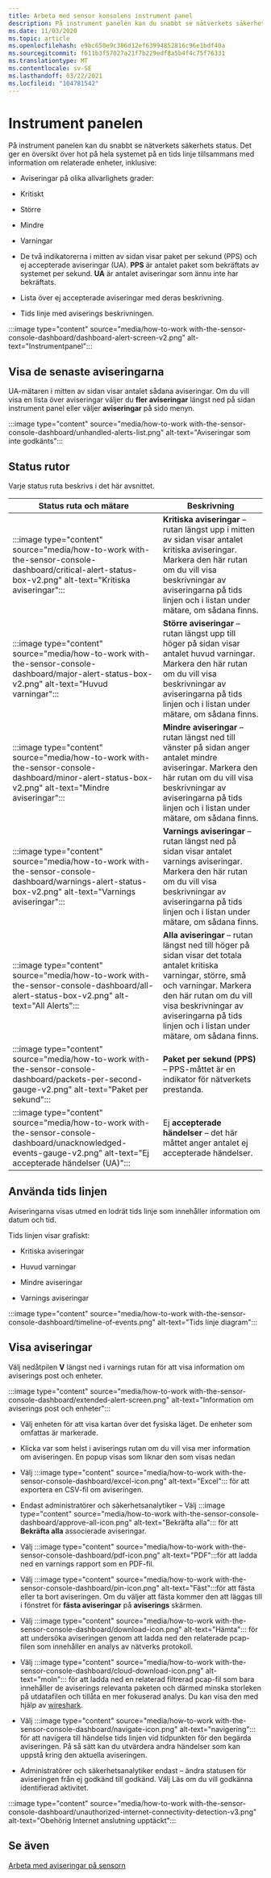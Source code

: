 ```yaml
---
title: Arbeta med sensor konsolens instrument panel
description: På instrument panelen kan du snabbt se nätverkets säkerhets status. Det ger en översikt över hot på hela systemet på en tids linje tillsammans med information om relaterade enheter.
ms.date: 11/03/2020
ms.topic: article
ms.openlocfilehash: e9bc650e9c306d12ef63994852816c96e1bdf40a
ms.sourcegitcommit: f611b3f57027a21f7b229edf8a5b4f4c75f76331
ms.translationtype: MT
ms.contentlocale: sv-SE
ms.lasthandoff: 03/22/2021
ms.locfileid: "104781542"
---
```

# <a name="the-dashboard"></a>Instrument panelen

På instrument panelen kan du snabbt se nätverkets säkerhets status. Det ger en översikt över hot på hela systemet på en tids linje tillsammans med information om relaterade enheter, inklusive:

- Aviseringar på olika allvarlighets grader:

- Kritiskt

- Större

- Mindre

- Varningar

- De två indikatorerna i mitten av sidan visar paket per sekund (PPS) och ej accepterade aviseringar (UA). **PPS** är antalet paket som bekräftats av systemet per sekund. **UA** är antalet aviseringar som ännu inte har bekräftats.

- Lista över ej accepterade aviseringar med deras beskrivning.

- Tids linje med aviserings beskrivningen.

:::image type="content" source="media/how-to-work with-the-sensor-console-dashboard/dashboard-alert-screen-v2.png" alt-text="Instrumentpanel":::

## <a name="viewing-the-latest-alerts"></a>Visa de senaste aviseringarna

UA-mätaren i mitten av sidan visar antalet sådana aviseringar. Om du vill visa en lista över aviseringar väljer du **fler aviseringar** längst ned på sidan instrument panel eller väljer **aviseringar** på sido menyn.

:::image type="content" source="media/how-to-work with-the-sensor-console-dashboard/unhandled-alerts-list.png" alt-text="Aviseringar som inte godkänts":::

## <a name="status-boxes"></a>Status rutor

Varje status ruta beskrivs i det här avsnittet.

| Status ruta och mätare | Beskrivning |
| -------------- | -------------- |
| :::image type="content" source="media/how-to-work with-the-sensor-console-dashboard/critical-alert-status-box-v2.png" alt-text="Kritiska aviseringar"::: | **Kritiska aviseringar** – rutan längst upp i mitten av sidan visar antalet kritiska aviseringar. Markera den här rutan om du vill visa beskrivningar av aviseringarna på tids linjen och i listan under mätare, om sådana finns.                              |
| :::image type="content" source="media/how-to-work with-the-sensor-console-dashboard/major-alert-status-box-v2.png" alt-text="Huvud varningar"::: | **Större aviseringar** – rutan längst upp till höger på sidan visar antalet huvud varningar. Markera den här rutan om du vill visa beskrivningar av aviseringarna på tids linjen och i listan under mätare, om sådana finns.                                     |
| :::image type="content" source="media/how-to-work with-the-sensor-console-dashboard/minor-alert-status-box-v2.png" alt-text="Mindre aviseringar"::: | **Mindre aviseringar** – rutan längst ned till vänster på sidan anger antalet mindre aviseringar. Markera den här rutan om du vill visa beskrivningar av aviseringarna på tids linjen och i listan under mätare, om sådana finns.                                   |
| :::image type="content" source="media/how-to-work with-the-sensor-console-dashboard/warnings-alert-status-box-v2.png" alt-text="Varnings aviseringar"::: | **Varnings aviseringar** – rutan längst ned på sidan visar antalet varnings aviseringar. Markera den här rutan om du vill visa beskrivningar av aviseringarna på tids linjen och i listan under mätare, om sådana finns.                             |
| :::image type="content" source="media/how-to-work with-the-sensor-console-dashboard/all-alert-status-box-v2.png" alt-text="All Alerts"::: | **Alla aviseringar** – rutan längst ned till höger på sidan visar det totala antalet kritiska varningar, större, små och varningar. Markera den här rutan om du vill visa beskrivningar av aviseringarna på tids linjen och i listan under mätare, om sådana finns. |
| :::image type="content" source="media/how-to-work with-the-sensor-console-dashboard/packets-per-second-gauge-v2.png" alt-text="Paket per sekund"::: | **Paket per sekund (PPS)** – PPS-måttet är en indikator för nätverkets prestanda. |
| :::image type="content" source="media/how-to-work with-the-sensor-console-dashboard/unacknowledged-events-gauge-v2.png" alt-text="Ej accepterade händelser (UA)"::: | Ej **accepterade händelser** – det här måttet anger antalet ej accepterade händelser.

## <a name="using-the-timeline"></a>Använda tids linjen

Aviseringarna visas utmed en lodrät tids linje som innehåller information om datum och tid.

Tids linjen visar grafiskt:

- Kritiska aviseringar

- Huvud varningar

- Mindre aviseringar

- Varnings aviseringar

:::image type="content" source="media/how-to-work with-the-sensor-console-dashboard/timeline-of-events.png" alt-text="Tids linje diagram":::

## <a name="viewing-alerts"></a>Visa aviseringar

Välj nedåtpilen **V** längst ned i varnings rutan för att visa information om aviserings post och enheter.

:::image type="content" source="media/how-to-work with-the-sensor-console-dashboard/extended-alert-screen.png" alt-text="Information om aviserings post och enheter":::

- Välj enheten för att visa kartan över det fysiska läget. De enheter som omfattas är markerade.

- Klicka var som helst i aviserings rutan om du vill visa mer information om aviseringen. En popup visas som liknar den som visas nedan

- Välj :::image type="content" source="media/how-to-work with-the-sensor-console-dashboard/excel-icon.png" alt-text="Excel"::: för att exportera en CSV-fil om aviseringen.

- Endast administratörer och säkerhetsanalytiker – Välj :::image type="content" source="media/how-to-work with-the-sensor-console-dashboard/approve-all-icon.png" alt-text="Bekräfta alla"::: för att **Bekräfta alla** associerade aviseringar.

- Välj :::image type="content" source="media/how-to-work with-the-sensor-console-dashboard/pdf-icon.png" alt-text="PDF":::för att ladda ned en varnings rapport som en PDF-fil.

- Välj :::image type="content" source="media/how-to-work with-the-sensor-console-dashboard/pin-icon.png" alt-text="Fäst":::för att fästa eller ta bort aviseringen. Om du väljer att fästa kommer den att läggas till i fönstret för **fästa aviseringar** på **aviserings** skärmen.

- Välj :::image type="content" source="media/how-to-work with-the-sensor-console-dashboard/download-icon.png" alt-text="Hämta"::: för att undersöka aviseringen genom att ladda ned den relaterade pcap-filen som innehåller en analys av nätverks protokoll.

- Välj :::image type="content" source="media/how-to-work with-the-sensor-console-dashboard/cloud-download-icon.png" alt-text="moln"::: för att ladda ned en relaterad filtrerad pcap-fil som bara innehåller de aviserings relevanta paketen och därmed minska storleken på utdatafilen och tillåta en mer fokuserad analys. Du kan visa den med hjälp av [wireshark](https://www.wireshark.org/).

- Välj :::image type="content" source="media/how-to-work with-the-sensor-console-dashboard/navigate-icon.png" alt-text="navigering"::: för att navigera till händelse tids linjen vid tidpunkten för den begärda aviseringen. På så sätt kan du utvärdera andra händelser som kan uppstå kring den aktuella aviseringen.

- Administratörer och säkerhetsanalytiker endast – ändra statusen för aviseringen från ej godkänd till godkänd. Välj Läs om du vill godkänna identifierad aktivitet.

:::image type="content" source="media/how-to-work with-the-sensor-console-dashboard/unauthorized-internet-connectivity-detection-v3.png" alt-text="Obehörig Internet anslutning upptäckt":::

## <a name="see-also"></a>Se även

[Arbeta med aviseringar på sensorn](how-to-work-with-alerts-on-your-sensor.md)
